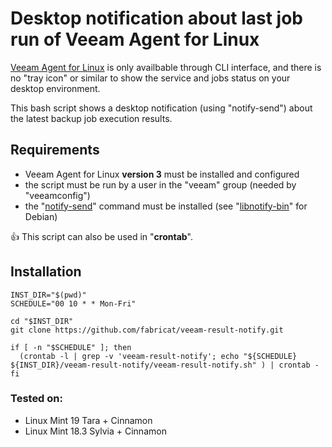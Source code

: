 # Desktop notification about last job run of Veeam Agent for Linux

[Veeam Agent for Linux](https://www.veeam.com/linux-cloud-server-backup-agent.html) is only availbable through CLI interface, and there is no "tray icon" or similar to show the service and jobs status on your desktop environment.

This bash script shows a desktop notification (using "notify-send") about the latest backup job execution results.

## Requirements
* Veeam Agent for Linux **version 3** must be installed and configured
* the script must be run by a user in the "veeam" group (needed by "veeamconfig")
* the "[notify-send](https://ss64.com/bash/notify-send.html)" command must be installed (see "[libnotify-bin](https://packages.debian.org/it/sid/libnotify-bin)" for Debian)

:thumbsup: This script can also be used in "**crontab**".

## Installation
```
INST_DIR="$(pwd)"
SCHEDULE="00 10 * * Mon-Fri"

cd "$INST_DIR"
git clone https://github.com/fabricat/veeam-result-notify.git

if [ -n "$SCHEDULE" ]; then
  (crontab -l | grep -v 'veeam-result-notify'; echo "${SCHEDULE} ${INST_DIR}/veeam-result-notify/veeam-result-notify.sh" ) | crontab -
fi
```

### Tested on:
* Linux Mint 19 Tara + Cinnamon
* Linux Mint 18.3 Sylvia + Cinnamon
